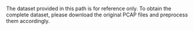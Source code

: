 The dataset provided in this path is for reference only. To obtain the complete dataset, please download the original PCAP files and preprocess them accordingly.
